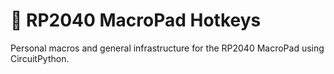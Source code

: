 # 👋 RP2040 MacroPad Hotkeys

Personal macros and general infrastructure for the RP2040 MacroPad using CircuitPython.
